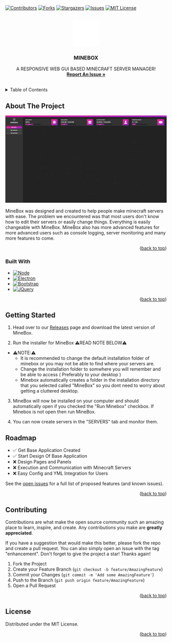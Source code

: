 <a name="readme-top"></a>

[![Contributors][contributors-shield]][contributors-url]
[![Forks][forks-shield]][forks-url]
[![Stargazers][stars-shield]][stars-url]
[![Issues][issues-shield]][issues-url]
[![MIT License][license-shield]][license-url]



<!-- PROJECT LOGO -->
<br />
<div align="center">
  <a href="https://github.com/Veycade/MineBox">
    <img src="CLIENT/IMG/logoClear.png" alt="Logo" width="80" height="80">
  </a>

  <h3 align="center">MINEBOX</h3>

  <p align="center">
    A RESPONSIVE WEB GUI BASED MINECRAFT SERVER MANAGER!
    <br />
    <a href="https://github.com/Veycade/MineBox/issues"><strong>Report An Issue »</strong></a>
    <br />
    <br />
  </p>
</div>



<!-- TABLE OF CONTENTS -->
<details>
  <summary>Table of Contents</summary>
  <ol>
    <li>
      <a href="#about-the-project">About The Project</a>
      <ul>
        <li><a href="#built-with">Built With</a></li>
      </ul>
    </li>
    <li>
      <a href="#getting-started">Getting Started</a>
    </li>
    <li><a href="#roadmap">Roadmap</a></li>
    <li><a href="#contributing">Contributing</a></li>
    <li><a href="#license">License</a></li>
  </ol>
</details>



<!-- ABOUT THE PROJECT -->
## About The Project

[![MineBox Preview][product-screenshot]](https://raw.githubusercontent.com/Veycade/MineBox/main/preview.png)

MineBox was designed and created to help people make minecraft servers with ease. The problem we encountered was that most users don't know how to edit their servers or easily change things. Everything is easily changeable with MineBox. MineBox also has more advanced features for more advanced users such as console logging, server monitoring and many more features to come. 

<p align="right">(<a href="#readme-top">back to top</a>)</p>



### Built With
* [![Node][Node.js]][Node-url]
* [![Electron][Electron.js]][Electron-url]
* [![Bootstrap][Bootstrap.com]][Bootstrap-url]
* [![JQuery][JQuery.com]][JQuery-url]

<p align="right">(<a href="#readme-top">back to top</a>)</p>



<!-- GETTING STARTED -->
## Getting Started

1. Head over to our <a href="https://github.com/Veycade/MineBox/releases">Releases</a> page and download the latest version of MineBox.

2. Run the installer for MineBox ⚠️READ NOTE BELOW⚠️
   
- ⚠️NOTE:⚠️ 
  - It is recommended to change the default installation folder of minebox or you may not be able to find where your servers are.
  - Change the installation folder to somwhere you will remember and be able to access ( Preferably to your desktop )
  - Minebox automatically creates a folder in the installation directory that you selected called "MineBox" so you dont need to worry about getting a cluttered desktop.

3. MineBox will now be installed on your computer and should automatically open if you checked the "Run Minebox" checkbox. If Minebox is not open then run MineBox.

4. You can now create servers in the "SERVERS" tab and monitor them. 


<!-- ROADMAP -->
## Roadmap

- ✅ Get Base Application Created
- ✅ Start Design Of Base Application
- ❌ Design Pages and Panels
- ❌ Execution and Communication with Minecraft Servers
- ❌ Easy Config and YML Integration for Users

See the [open issues](https://github.com/Veycade/MineBox/issues) for a full list of proposed features (and known issues).

<p align="right">(<a href="#readme-top">back to top</a>)</p>



<!-- CONTRIBUTING -->
## Contributing

Contributions are what make the open source community such an amazing place to learn, inspire, and create. Any contributions you make are **greatly appreciated**.

If you have a suggestion that would make this better, please fork the repo and create a pull request. You can also simply open an issue with the tag "enhancement".
Don't forget to give the project a star! Thanks again!

1. Fork the Project
2. Create your Feature Branch (`git checkout -b feature/AmazingFeature`)
3. Commit your Changes (`git commit -m 'Add some AmazingFeature'`)
4. Push to the Branch (`git push origin feature/AmazingFeature`)
5. Open a Pull Request

<p align="right">(<a href="#readme-top">back to top</a>)</p>



<!-- LICENSE -->
## License

Distributed under the MIT License.

<p align="right">(<a href="#readme-top">back to top</a>)</p>





<!-- MARKDOWN LINKS & IMAGES -->
<!-- https://www.markdownguide.org/basic-syntax/#reference-style-links -->
[contributors-shield]: https://img.shields.io/github/contributors/Veycade/MineBox.svg?style=for-the-badge
[contributors-url]: https://github.com/Veycade/MineBox/graphs/contributors
[forks-shield]: https://img.shields.io/github/forks/Veycade/MineBox.svg?style=for-the-badge
[forks-url]: https://github.com/Veycade/MineBox/network/members
[Node.js]: https://img.shields.io/badge/node.js-6DA55F?style=for-the-badge&logo=node.js&logoColor=white
[Node-url]: https://nodejs.org/en
[stars-shield]: https://img.shields.io/github/stars/Veycade/MineBox.svg?style=for-the-badge
[stars-url]: https://github.com/Veycade/MineBox/stargazers
[issues-shield]: https://img.shields.io/github/issues/Veycade/MineBox.svg?style=for-the-badge
[issues-url]: https://github.com/Veycade/MineBox/issues
[license-shield]: https://img.shields.io/github/license/Veycade/MineBox.svg?style=for-the-badge
[license-url]: https://github.com/Veycade/MineBox/blob/master/LICENSE.txt
[product-screenshot]: preview.png
[Electron.js]: https://img.shields.io/badge/Electron-191970?style=for-the-badge&logo=Electron&logoColor=white
[Electron-url]: https://www.electronjs.org
[Bootstrap.com]: https://img.shields.io/badge/Bootstrap-563D7C?style=for-the-badge&logo=bootstrap&logoColor=white
[Bootstrap-url]: https://getbootstrap.com
[JQuery.com]: https://img.shields.io/badge/jQuery-0769AD?style=for-the-badge&logo=jquery&logoColor=white
[JQuery-url]: https://jquery.com 
